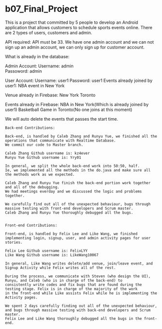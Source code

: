 # b07_Final_Project
This is a project that committed by 5 people to develop an Android application that allows customers to schedule sports events online.
There are 2 types of users, customers and admin.


API required: API must be 33.
We have one admin account and we can not sign up an admin account, we can only sign up for customer account.

What is already in the database:

  Admin Account:
  Username: admin                          
  Passoword: admin

  User Account:
  Username: user1
  Password: user1
  Events already joined by user1: NBA event in New York

  Venue already in Firebase:
  New York
  Toronto

  Events already in Firebase:
  NBA in New York(Which is already joined by user1)
  Basketball Game in Toronto(No one joins at this moment)

  We will auto delete the events that passes the start time.

```
Back-end Contributions: 

Back-end, is handled by Caleb Zhang and Runyu Yue, we finished all the operations that communicate with Realtime Database.
We commit our code to Master branch.

Caleb Zhang Github username is: kz4ever
Runyu Yue Github username is: Yry01

In general, we split the whole back-end work into 50:50, half. 
Ie, we implemented all the methods in the do.java and make sure all the methods work as we expected.

Caleb Zhang and Runyu Yue finish the back-end portion work together and all of the debugging.
We had meetings everday and we discussed the logic and problems together.   

We carefully find out all of the unexpected behaviour, bugs through massive testing with front-end developers and Scrum master. 
Caleb Zhang and Runyu Yue thoroughly debugged all the bugs. 


```

```
Front-end Contributions: 

Front-end, is handled by Felix Lee and Like Wang, we finished implementing login, signup, user, and admin activity pages for user stories.

Felix Lee Github username is: FelixLYY
Like Wang Github username is: LikeWang10067

In general, Like Wang writes delete/add venue, join/leave event, and Signup Activity while Felix writes all of the rest.

During the process, we communicate with Steven (who design the UI), Runyu, and Caleb (who is in charge of the back-end) to 
consistently write codes and fix bugs that are found during the testing stage. Felix is in charge of the majority of the work 
in the front-end while Like assists Felix while he is implementing the Activity pages.

We spent 2 days carefully finding out all of the unexpected behaviour, and bugs through massive testing with back-end developers and Scrum master. 
Felix Lee and Like Wang thoroughly debugged all the bugs in the front-end. 
```
